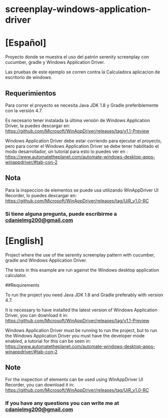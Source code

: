# screenplay-windows-application-driver

# [Español]

Proyecto donde se muestra el uso del patrón serenity screenplay con cucumber, gradle y Windows Application Driver.

Las pruebas de este ejemplo se corren contra la Calculadora aplicacion de escritorio de windows.

## Requerimientos

Para correr el proyecto se necesita Java JDK 1.8 y Gradle preferiblemente con la versión 4.7.

Es necesario tener instalada la última versión de Windows Application Driver, la puedes descargar en:
https://github.com/Microsoft/WinAppDriver/releases/tag/v1.1-Preview

Windows Application Driver debe estar corriendo para ejecutar el proyecto, pero para correr el Windows Application Driver se debe tener habilitado el modo desarrollador, un tutorial para esto lo puedes ver en :
https://www.automatetheplanet.com/automate-windows-desktop-apps-winappdriver/#tab-con-2


## Nota

Para la inspeccion de elementos se puede usa utilizando WinAppDriver UI Recorder, lo puedes descargar en: 
https://github.com/Microsoft/WinAppDriver/releases/tag/UiR_v1.0-RC

### Si tiene alguna pregunta, puede escribirme a cdanielmg200@gmail.com

# [English]

Project where the use of the serenity screenplay pattern with cucumber, gradle and Windows Application Driver.

The tests in this example are run against the Windows desktop application calculator.

##Requirements

To run the project you need Java JDK 1.8 and Gradle preferably with version 4.7.

It is necessary to have installed the latest version of Windows Application Driver, you can download it in:
https://github.com/Microsoft/WinAppDriver/releases/tag/v1.1-Preview

Windows Application Driver must be running to run the project, but to run the Windows Application Driver you must have the developer mode enabled, a tutorial for this can be seen in:
https://www.automatetheplanet.com/automate-windows-desktop-apps-winappdriver/#tab-con-2

## Note

For the inspection of elements can be used using WinAppDriver UI Recorder, you can download it in:
https://github.com/Microsoft/WinAppDriver/releases/tag/UiR_v1.0-RC


### If you have any questions you can write me at cdanielmg200@gmail.com
